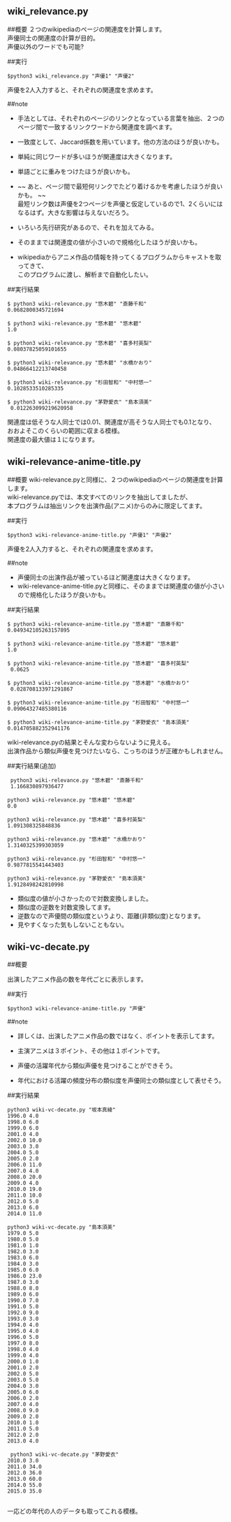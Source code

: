 wiki_relevance.py
-------


##概要
２つのwikipediaのページの関連度を計算します。  
声優同士の関連度の計算が目的。  
声優以外のワードでも可能?

##実行

```
$python3 wiki_relevance.py "声優1" "声優2"
```

声優を2人入力すると、それぞれの関連度を求めます。

##note

 - 手法としては、それぞれのページのリンクとなっている言葉を抽出、２つのページ間で一致するリンクワードから関連度を調べます。
 - 一致度として、Jaccard係数を用いています。他の方法のほうが良いかも。
 - 単純に同じワードが多いほうが関連度は大きくなります。
 
 - 単語ごとに重みをつけたほうが良いかも。
 - ~~ あと、ページ間で最短何リンクでたどり着けるかを考慮したほうが良いかも。 ~~  
 最短リンク数は声優を2つページを声優と仮定しているので1、2くらいにはなるはず。大きな影響は与えないだろう。  
 - いろいろ先行研究があるので、それを加えてみる。  
 - そのままでは関連度の値が小さいので規格化したほうが良いかも。  
 - wikipediaからアニメ作品の情報を持ってくるプログラムからキャストを取ってきて、  
  このプログラムに渡し、解析まで自動化したい。

##実行結果

```
$ python3 wiki-relevance.py "悠木碧" "斎藤千和"  
0.0682800345721694  
  
$ python3 wiki-relevance.py "悠木碧" "悠木碧"  
1.0  
  
$ python3 wiki-relevance.py "悠木碧" "喜多村英梨"  
0.08037825059101655  
  
$ python3 wiki-relevance.py "悠木碧" "水橋かおり"  
0.04866412213740458  
  
$ python3 wiki-relevance.py "杉田智和" "中村悠一"  
0.1028533510285335  
  
$ python3 wiki-relevance.py "茅野愛衣" "島本須美"  
 0.012263099219620958  
 ```

関連度は低そうな人同士では0.01、関連度が高そうな人同士でも0.1となり、  
おおよそこのくらいの範囲に収まる模様。  
関連度の最大値は１になります。  

wiki-relevance-anime-title.py
-------

##概要
wiki-relevance.pyと同様に、２つのwikipediaのページの関連度を計算します。  
wiki-relevance.pyでは、本文すべてのリンクを抽出してましたが、  
本プログラムは抽出リンクを出演作品(アニメ)からのみに限定してます。

##実行

```
$python3 wiki-relevance-anime-title.py "声優1" "声優2"
```

声優を2人入力すると、それぞれの関連度を求めます。

##note

- 声優同士の出演作品が被っているほど関連度は大きくなります。  
- wiki-relevance-anime-title.pyと同様に、そのままでは関連度の値が小さいので規格化したほうが良いかも。  

##実行結果

```
$ python3 wiki-relevance-anime-title.py "悠木碧" "斎藤千和"  
0.049342105263157895  
  
$ python3 wiki-relevance-anime-title.py "悠木碧" "悠木碧"  
1.0  
  
$ python3 wiki-relevance-anime-title.py "悠木碧" "喜多村英梨"  
 0.0625  
  
$ python3 wiki-relevance-anime-title.py "悠木碧" "水橋かおり"  
 0.028708133971291867  
   
$ python3 wiki-relevance-anime-title.py "杉田智和" "中村悠一"  
0.09064327485380116  
  
$ python3 wiki-relevance-anime-title.py "茅野愛衣" "島本須美"  
0.014705882352941176  
```

wiki-relevance.pyの結果とそんな変わらないように見える。  
出演作品から類似声優を見つけたいなら、こっちのほうが正確かもしれません。  

##実行結果(追加)

```
 python3 wiki-relevance.py "悠木碧" "斎藤千和"  
 1.166830897936477  
   
python3 wiki-relevance.py "悠木碧" "悠木碧"  
0.0  
  
python3 wiki-relevance.py "悠木碧" "喜多村英梨"  
1.091308325848836  
  
python3 wiki-relevance.py "悠木碧" "水橋かおり"  
1.3140325399303059  
  
python3 wiki-relevance.py "杉田智和" "中村悠一"  
0.9877815541443403  
  
python3 wiki-relevance.py "茅野愛衣" "島本須美"  
1.9128498242810998  
```

 - 類似度の値が小さかったので対数変換しました。  
 - 類似度の逆数を対数変換してます。  
 - 逆数なので声優間の類似度というより、距離(非類似度)となります。  
 - 見やすくなった気もしないこともない。  

wiki-vc-decate.py
-------

##概要

出演したアニメ作品の数を年代ごとに表示します。

##実行

```
$python3 wiki-relevance-anime-title.py "声優"
```

##note
 - 詳しくは、出演したアニメ作品の数ではなく、ポイントを表示してます。  
 - 主演アニメは３ポイント、その他は１ポイントです。  

 - 声優の活躍年代から類似声優を見つけることができそう。  
 - 年代における活躍の頻度分布の類似度を声優同士の類似度として表せそう。  
 
##実行結果
 
```
python3 wiki-vc-decate.py "坂本真綾"  
1996.0 4.0  
1998.0 6.0  
1999.0 6.0  
2001.0 4.0  
2002.0 10.0  
2003.0 3.0  
2004.0 5.0  
2005.0 2.0  
2006.0 11.0  
2007.0 4.0  
2008.0 20.0  
2009.0 4.0  
2010.0 19.0  
2011.0 10.0  
2012.0 5.0  
2013.0 6.0  
2014.0 11.0
  
python3 wiki-vc-decate.py "島本須美"  
1979.0 5.0  
1980.0 5.0  
1981.0 1.0  
1982.0 3.0  
1983.0 6.0  
1984.0 3.0  
1985.0 6.0  
1986.0 23.0  
1987.0 3.0  
1988.0 8.0  
1989.0 6.0  
1990.0 7.0  
1991.0 5.0  
1992.0 9.0  
1993.0 3.0  
1994.0 4.0  
1995.0 4.0  
1996.0 5.0  
1997.0 8.0  
1998.0 4.0  
1999.0 4.0  
2000.0 1.0  
2001.0 2.0  
2002.0 5.0  
2003.0 5.0  
2004.0 3.0  
2005.0 6.0  
2006.0 2.0  
2007.0 4.0  
2008.0 9.0  
2009.0 2.0  
2010.0 1.0  
2011.0 5.0  
2012.0 2.0  
2013.0 4.0  
  
 python3 wiki-vc-decate.py "茅野愛衣"  
2010.0 3.0  
2011.0 34.0  
2012.0 36.0  
2013.0 60.0  
2014.0 55.0  
2015.0 35.0  
  
```

一応どの年代の人のデータも取ってこれる模様。  
